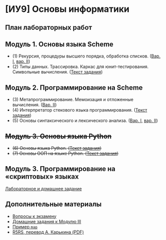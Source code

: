 # [ИУ9] Основы информатики
## План лабораторных работ

## Модуль 1. Основы языка Scheme

*   (1) Рекурсия, процедуры высшего порядка, обработка списков. ([Вар. I](lab1v1.md), [вар. II](lab1v2.md))
*   (2) Типы данных. Трассировка. Каркас для юнит-тестирования. Символьные вычисления. ([Текст задания](lab2.md))

## Модуль 2. Программирование на Scheme

*   (3) Метапрограммирование. Мемоизация и отложенные вычисления. ([Вар. II](lab3v2.md))
*   (4) Интерпретатор стекового языка программирования. ([Текст задания](lab4.md))
*   (5) Основы синтаксического и лексического анализа. ([Вар. I](lab5v1.md), [вар. II](lab5v2.md))

## ~~Модуль 3. Основы языка Python~~

*   ~~(6) Основы языка Python. ([Текст задания](lab6.md))~~
*   ~~(7) Основы ООП на языке Python. ([Текст задания](lab7.md))~~

## Модуль 3. Программирование на &laquo;скриптовых&raquo; языках

[Лабораторное и домашнее задание](scripting.md)

## Дополнительные материалы
*   [Вопросы к экзамену](exam.md)
*   [Домашние задания к Модулю III](hometask-3mod.md)
*   [Пример `map`](map-example.md)
*   [R5RS, перевод A. Карькина (PDF)](R5RS-translated-by-A.Karkin.pdf)
